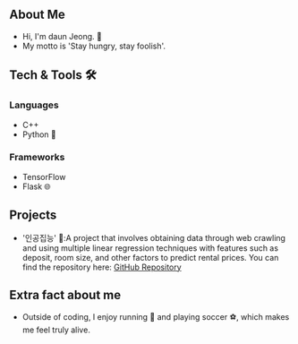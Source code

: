 ## About Me
* Hi, I'm daun Jeong. :wave:
* My motto is 'Stay hungry, stay foolish'.

## Tech & Tools 🛠️
### Languages
* C++
* Python :snake:

### Frameworks 
* TensorFlow
* Flask :globe_with_meridians:

## Projects
* '인공집능' :house_with_garden::A project that involves obtaining data through web crawling and using multiple linear regression techniques with features such as deposit, room size, and other factors to predict rental prices. You can find the repository here: [GitHub Repository](https://github.com/EndlessCreation/EC-Advance-2021-Team4)

## Extra fact about me
* Outside of coding, I enjoy running :runner: and playing soccer :soccer:, which makes me feel truly alive.  